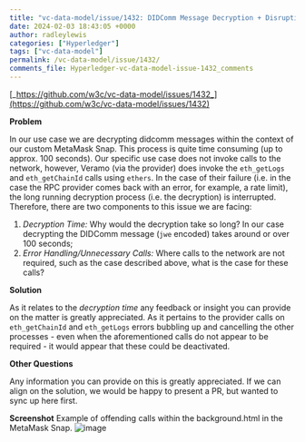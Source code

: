 ```yaml
---
title: "vc-data-model/issue/1432: DIDComm Message Decryption + Disruption by `eth_getLogs`/`eth_getChainId` calls"
date: 2024-02-03 18:43:05 +0000
author: radleylewis
categories: ["Hyperledger"]
tags: ["vc-data-model"]
permalink: /vc-data-model/issue/1432/
comments_file: Hyperledger-vc-data-model-issue-1432_comments
---
```


[_https://github.com/w3c/vc-data-model/issues/1432_](https://github.com/w3c/vc-data-model/issues/1432)

**Problem**

In our use case we are decrypting didcomm messages within the context of our custom MetaMask Snap. This process is quite time consuming (up to approx. 100 seconds). Our specific use case does not invoke calls to the network, however, Veramo (via the provider) does invoke the `eth_getLogs` and `eth_getChainId` calls using `ethers`. In the case of their failure (i.e. in the case the RPC provider comes back with an error, for example, a rate limit), the long running decryption process (i.e. the decryption) is interrupted. Therefore, there are two components to this issue we are facing:

1. _Decryption Time:_ Why would the decryption take so long? In our case decrypting the DIDComm message (`jwe` encoded) takes around or over 100 seconds;
2. _Error Handling/Unnecessary Calls:_ Where calls to the network are not required, such as the case described above, what is the case for these calls?

**Solution**

As it relates to the _decryption time_ any feedback or insight you can provide on the matter is greatly appreciated. As it pertains to the provider calls on `eth_getChainId` and `eth_getLogs` errors bubbling up and cancelling the other processes - even when the aforementioned calls do not appear to be required - it would appear that these could be deactivated. 

**Other Questions**

Any information you can provide on this is greatly appreciated. If we can align on the solution, we would be happy to present a PR, but wanted to sync up here first. 

**Screenshot**
Example of offending calls within the background.html in the MetaMask Snap. 
![image](https://github.com/user-attachments/assets/eec20ac7-2bf1-4f7b-907b-aeda3b4a447d)

